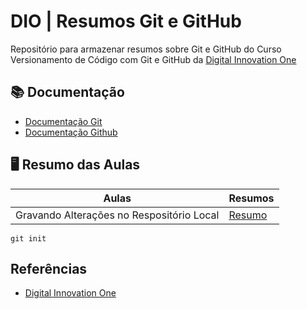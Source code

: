 
# DIO | Resumos Git e GitHub

Repositório para armazenar resumos sobre Git e GitHub do Curso Versionamento de Código com Git e GitHub da
[Digital Innovation One](https:/www.dio.me/)

## 📚 Documentação
- [Documentação Git](https://git-scm.com/doc)
- [Documentação Github](http://docs.github.com/)

## 🖥️ Resumo das Aulas

| Aulas | Resumos |
|-------|--------|
| Gravando Alterações no Respositório Local | [Resumo]()

```
git init
```

## Referências
- [Digital Innovation One](https:/www.dio.me/)
